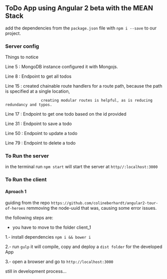 ## ToDo App using Angular 2 beta with the MEAN Stack

add the dependencies from the `package.json` file with `npm i --save` to our project.

### Server config
Things to notice

Line 5 :  MongoDB instance configured it with Mongojs.

Line 8 :  Endpoint to get all todos

Line 15 : created chainable route handlers for a route path, because the path is specified at a single location,

					creating modular routes is helpful, as is reducing redundancy and typos.

Line 17 : Endpoint to get one todo based on the id provided

Line 31 : Endpoint to save a todo

Line 50 : Endpoint to update a todo

Line 79 : Endpoint to delete a todo

### To Run the server

in the terminal run `npm start` will start the server at `http//:localhost:3000`

### To Run the client
#### Aproach 1

guiding from the repo `https://github.com/colineberhardt/angular2-tour-of-heroes` remmoving the node-uuid that was,
causing some error issues.

the following steps are:

- you have to move to the folder client_1

1.- install dependencies `npm i && bower i`

2.- run `gulp` it will compile, copy and deploy a `dist folder` for the developed App

3.- open a browser and go to `http://localhost:3000`

still in development process...
